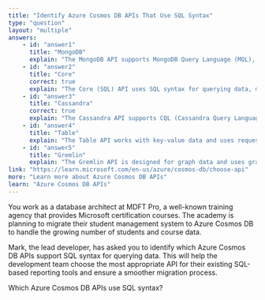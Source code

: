 ```yaml
---
title: "Identify Azure Cosmos DB APIs That Use SQL Syntax"
type: "question"
layout: "multiple"
answers:
    - id: "answer1"
      title: "MongoDB"
      explain: "The MongoDB API supports MongoDB Query Language (MQL), which is object-oriented, not SQL syntax."
    - id: "answer2"
      title: "Core"
      correct: true
      explain: "The Core (SQL) API uses SQL syntax for querying data, making it familiar to developers with SQL experience and compatible with existing SQL-based tools."
    - id: "answer3"
      title: "Cassandra"
      correct: true
      explain: "The Cassandra API supports CQL (Cassandra Query Language), which is based on SQL syntax and provides familiar querying capabilities for developers."
    - id: "answer4"
      title: "Table"
      explain: "The Table API works with key-value data and uses requests based on a namespace, similar to Azure Blob Storage, not SQL syntax."
    - id: "answer5"
      title: "Gremlin"
      explain: "The Gremlin API is designed for graph data and uses graph syntax, not SQL syntax."
link: "https://learn.microsoft.com/en-us/azure/cosmos-db/choose-api"
more: "Learn more about Azure Cosmos DB APIs"
learn: "Azure Cosmos DB APIs"
---
```


You work as a database architect at MDFT Pro, a well-known training agency that provides Microsoft certification courses. The academy is planning to migrate their student management system to Azure Cosmos DB to handle the growing number of students and course data.

Mark, the lead developer, has asked you to identify which Azure Cosmos DB APIs support SQL syntax for querying data. This will help the development team choose the most appropriate API for their existing SQL-based reporting tools and ensure a smoother migration process.

Which Azure Cosmos DB APIs use SQL syntax?